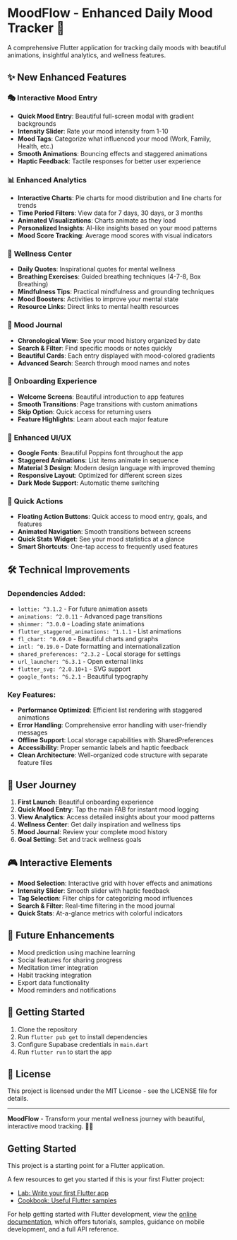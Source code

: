 # MoodFlow - Enhanced Daily Mood Tracker 🌟

A comprehensive Flutter application for tracking daily moods with beautiful animations, insightful analytics, and wellness features.

## ✨ New Enhanced Features

### 🎭 **Interactive Mood Entry**
- **Quick Mood Entry**: Beautiful full-screen modal with gradient backgrounds
- **Intensity Slider**: Rate your mood intensity from 1-10
- **Mood Tags**: Categorize what influenced your mood (Work, Family, Health, etc.)
- **Smooth Animations**: Bouncing effects and staggered animations
- **Haptic Feedback**: Tactile responses for better user experience

### 📊 **Enhanced Analytics**
- **Interactive Charts**: Pie charts for mood distribution and line charts for trends
- **Time Period Filters**: View data for 7 days, 30 days, or 3 months
- **Animated Visualizations**: Charts animate as they load
- **Personalized Insights**: AI-like insights based on your mood patterns
- **Mood Score Tracking**: Average mood scores with visual indicators

### 🧘 **Wellness Center**
- **Daily Quotes**: Inspirational quotes for mental wellness
- **Breathing Exercises**: Guided breathing techniques (4-7-8, Box Breathing)
- **Mindfulness Tips**: Practical mindfulness and grounding techniques
- **Mood Boosters**: Activities to improve your mental state
- **Resource Links**: Direct links to mental health resources

### 📖 **Mood Journal**
- **Chronological View**: See your mood history organized by date
- **Search & Filter**: Find specific moods or notes quickly
- **Beautiful Cards**: Each entry displayed with mood-colored gradients
- **Advanced Search**: Search through mood names and notes

### 🎯 **Onboarding Experience**
- **Welcome Screens**: Beautiful introduction to app features
- **Smooth Transitions**: Page transitions with custom animations
- **Skip Option**: Quick access for returning users
- **Feature Highlights**: Learn about each major feature

### 🎨 **Enhanced UI/UX**
- **Google Fonts**: Beautiful Poppins font throughout the app
- **Staggered Animations**: List items animate in sequence
- **Material 3 Design**: Modern design language with improved theming
- **Responsive Layout**: Optimized for different screen sizes
- **Dark Mode Support**: Automatic theme switching

### 🚀 **Quick Actions**
- **Floating Action Buttons**: Quick access to mood entry, goals, and features
- **Animated Navigation**: Smooth transitions between screens
- **Quick Stats Widget**: See your mood statistics at a glance
- **Smart Shortcuts**: One-tap access to frequently used features

## 🛠 Technical Improvements

### Dependencies Added:
- `lottie: ^3.1.2` - For future animation assets
- `animations: ^2.0.11` - Advanced page transitions
- `shimmer: ^3.0.0` - Loading state animations
- `flutter_staggered_animations: ^1.1.1` - List animations
- `fl_chart: ^0.69.0` - Beautiful charts and graphs
- `intl: ^0.19.0` - Date formatting and internationalization
- `shared_preferences: ^2.3.2` - Local storage for settings
- `url_launcher: ^6.3.1` - Open external links
- `flutter_svg: ^2.0.10+1` - SVG support
- `google_fonts: ^6.2.1` - Beautiful typography

### Key Features:
- **Performance Optimized**: Efficient list rendering with staggered animations
- **Error Handling**: Comprehensive error handling with user-friendly messages
- **Offline Support**: Local storage capabilities with SharedPreferences
- **Accessibility**: Proper semantic labels and haptic feedback
- **Clean Architecture**: Well-organized code structure with separate feature files

## 📱 User Journey

1. **First Launch**: Beautiful onboarding experience
2. **Quick Mood Entry**: Tap the main FAB for instant mood logging
3. **View Analytics**: Access detailed insights about your mood patterns
4. **Wellness Center**: Get daily inspiration and wellness tips
5. **Mood Journal**: Review your complete mood history
6. **Goal Setting**: Set and track wellness goals

## 🎮 Interactive Elements

- **Mood Selection**: Interactive grid with hover effects and animations
- **Intensity Slider**: Smooth slider with haptic feedback
- **Tag Selection**: Filter chips for categorizing mood influences
- **Search & Filter**: Real-time filtering in the mood journal
- **Quick Stats**: At-a-glance metrics with colorful indicators

## 🔮 Future Enhancements

- Mood prediction using machine learning
- Social features for sharing progress
- Meditation timer integration
- Habit tracking integration
- Export data functionality
- Mood reminders and notifications

## 🚀 Getting Started

1. Clone the repository
2. Run `flutter pub get` to install dependencies
3. Configure Supabase credentials in `main.dart`
4. Run `flutter run` to start the app

## 📄 License

This project is licensed under the MIT License - see the LICENSE file for details.

---

**MoodFlow** - Transform your mental wellness journey with beautiful, interactive mood tracking. 🌈✨

## Getting Started

This project is a starting point for a Flutter application.

A few resources to get you started if this is your first Flutter project:

- [Lab: Write your first Flutter app](https://docs.flutter.dev/get-started/codelab)
- [Cookbook: Useful Flutter samples](https://docs.flutter.dev/cookbook)

For help getting started with Flutter development, view the
[online documentation](https://docs.flutter.dev/), which offers tutorials,
samples, guidance on mobile development, and a full API reference.

